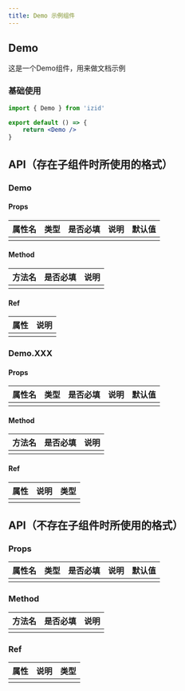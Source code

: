 ```yaml
---
title: Demo 示例组件
---
```


## Demo

这是一个Demo组件，用来做文档示例

### 基础使用

```jsx
import { Demo } from 'izid'

export default () => {
    return <Demo />
}
```

## API（存在子组件时所使用的格式）

### Demo

#### Props

| 属性名 | 类型 | 是否必填 | 说明 | 默认值 |
|:----|:---|:-----|:---|:----|
|     |    |      |    |     |

#### Method

| 方法名 | 是否必填 | 说明 |
|:----|:-----|:---|
|     |      |    |

#### Ref

| 属性 | 说明 |
|:---|:---|
|    |    |

### Demo.XXX

#### Props

| 属性名 | 类型 | 是否必填 | 说明 | 默认值 |
|:----|:---|:-----|:---|:----|
|     |    |      |    |     |

#### Method

| 方法名 | 是否必填 | 说明 |
|:----|:-----|:---|
|     |      |    |

#### Ref

| 属性 | 说明 | 类型 |
|:---|:---|----|
|    |    |    |


## API（不存在子组件时所使用的格式）

### Props

| 属性名 | 类型 | 是否必填 | 说明 | 默认值 |
|:----|:---|:-----|:---|:----|
|     |    |      |    |     |

### Method

| 方法名 | 是否必填 | 说明 |
|:----|:-----|:---|
|     |      |    |

### Ref

| 属性 | 说明 | 类型 |
|:---|:---|----|
|    |    |    |
